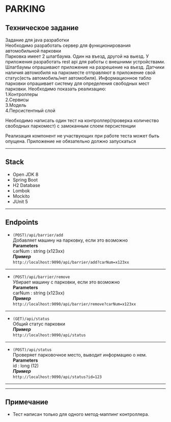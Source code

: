 # PARKING
## Техническое задание                  
Задание для java разработки                             
Необходимо разработать сервер для функционирования автомобильной парковки                 
Парковка имеет 2 шлагбаума. Один на въезд, другой на выезд. У приложения разработать rest api для работы с внешними устройствами. Шлагбаумы опрашивают приложение на разрешение на въезд. Датчики наличия автомобиля на паркоместе отправляют в приложение свой статус(есть автомобиль/нет автомобиля). Информационное табло парковки опрашивает систему для определения свободных мест парковки.
Необходимо показать реализацию:                  
1.Контроллеры             
2.Сервисы            
3.Модель            
4.Персистентный слой                 
                        
Необходимо написать один тест на контроллер(проверка количество свободных паркомест) с замоканным слоем персистенции                   
                      
Реализация компонент не участвующих при работе теста может быть опущена. Приложение не обязательно должно запускаться               

***
## Stack
- Open JDK 8    
- Spring Boot    
- H2 Database
- Lombok    
- Mockito
- JUnit 5
***
## Endpoints
- `(POST)/api/barrier/add`  
Добавляет машину на парковку, если это возможно      
**Parameters**   
carNum : string (x123xx)   
**_Пример_**   
`http://localhost:9090/api/barrier/add?carNum=x123xx`
------
- `(POST)/api/barrier/remove`  
Убирает машину с парковки, если это возможно      
**Parameters**   
carNum : string (x123xx)   
**_Пример_**   
`http://localhost:9090/api/barrier/remove?carNum=x123xx`
------
- `(GET)/api/status`  
Общий статус парковки    
**_Пример_**   
`http://localhost:9090/api/status`
------
- `(POST)/api/status`  
Проверяет парковочное место, выводит информацию о нем.   
**Parameters**   
id : long (12)   
**_Пример_**   
`http://localhost:9090/api/status?id=123`
------
***
 ## Примечание
 - Тест написан только для одного метод-маппинг контроллера.
